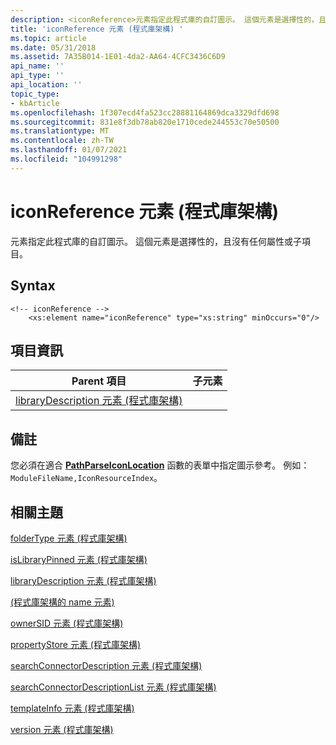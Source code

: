 ```yaml
---
description: <iconReference>元素指定此程式庫的自訂圖示。 這個元素是選擇性的，且沒有任何屬性或子項目。
title: 'iconReference 元素 (程式庫架構) '
ms.topic: article
ms.date: 05/31/2018
ms.assetid: 7A35B014-1E01-4da2-AA64-4CFC3436C6D9
api_name: ''
api_type: ''
api_location: ''
topic_type:
- kbArticle
ms.openlocfilehash: 1f307ecd4fa523cc28881164869dca3329dfd698
ms.sourcegitcommit: 831e8f3db78ab820e1710cede244553c70e50500
ms.translationtype: MT
ms.contentlocale: zh-TW
ms.lasthandoff: 01/07/2021
ms.locfileid: "104991298"
---
```

# <a name="iconreference-element-library-schema"></a>iconReference 元素 (程式庫架構) 

<iconReference>元素指定此程式庫的自訂圖示。 這個元素是選擇性的，且沒有任何屬性或子項目。

## <a name="syntax"></a>Syntax


```
<!-- iconReference -->
    <xs:element name="iconReference" type="xs:string" minOccurs="0"/>
```



## <a name="element-information"></a>項目資訊



| Parent 項目                                                               | 子元素 |
|------------------------------------------------------------------------------|----------------|
| [libraryDescription 元素 (程式庫架構) ](schema-librarydescription.md) |                |



 

## <a name="remarks"></a>備註

您必須在適合 [**PathParseIconLocation**](/windows/desktop/api/Shlwapi/nf-shlwapi-pathparseiconlocationa) 函數的表單中指定圖示參考。 例如：`ModuleFileName,IconResourceIndex`。

## <a name="related-topics"></a>相關主題

<dl> <dt>

[folderType 元素 (程式庫架構) ](schema-library-foldertype.md)
</dt> <dt>

[isLibraryPinned 元素 (程式庫架構) ](schema-library-islibrarypinned.md)
</dt> <dt>

[libraryDescription 元素 (程式庫架構) ](schema-librarydescription.md)
</dt> <dt>

[ (程式庫架構的 name 元素) ](schema-library-name.md)
</dt> <dt>

[ownerSID 元素 (程式庫架構) ](schema-library-ownersid.md)
</dt> <dt>

[propertyStore 元素 (程式庫架構) ](schema-library-propertystore.md)
</dt> <dt>

[searchConnectorDescription 元素 (程式庫架構) ](schema-library-searchconnectordescription.md)
</dt> <dt>

[searchConnectorDescriptionList 元素 (程式庫架構) ](schema-library-searchconnectordescriptionlist.md)
</dt> <dt>

[templateInfo 元素 (程式庫架構) ](schema-library-templateinfo.md)
</dt> <dt>

[version 元素 (程式庫架構) ](schema-library-version.md)
</dt> </dl>

 

 




